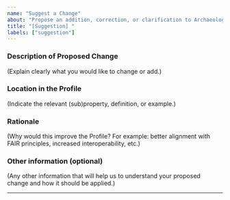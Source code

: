 ```yaml
---
name: "Suggest a Change"
about: "Propose an addition, correction, or clarification to Archaeology Sample Metadata Profile"
title: "[Suggestion] "
labels: ["suggestion"]
---
```


### Description of Proposed Change
(Explain clearly what you would like to change or add.)

### Location in the Profile
(Indicate the relevant (sub)property, definition, or example.)

### Rationale
(Why would this improve the Profile? For example: better alignment with FAIR principles, increased interoperability, etc.)

### Other information (optional)
(Any other information that will help us to understand your proposed change and how it should be applied.)

---
